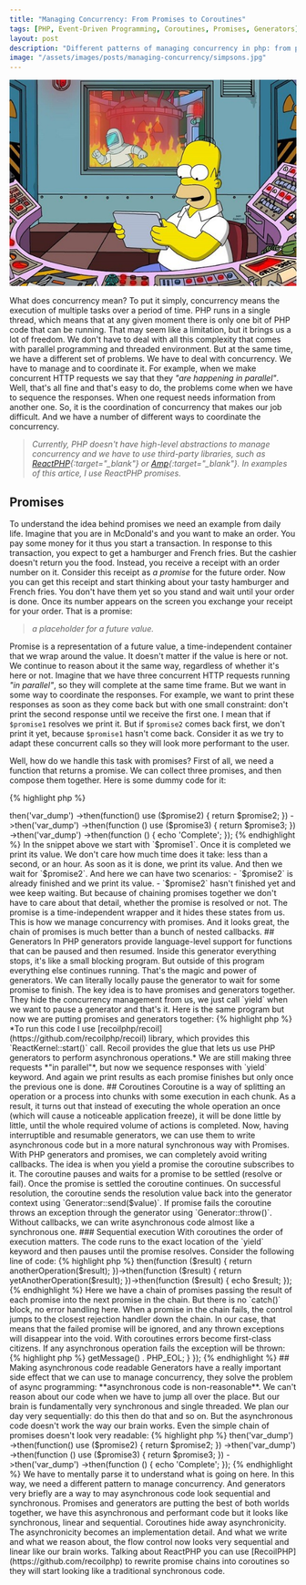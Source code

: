 ```yaml
---
title: "Managing Concurrency: From Promises to Coroutines"
tags: [PHP, Event-Driven Programming, Coroutines, Promises, Generators]
layout: post
description: "Different patterns of managing concurrency in php: from promises, generators, and coroutines"
image: "/assets/images/posts/managing-concurrency/simpsons.jpg"
---
```


<p class="text-center image">
    <img src="/assets/images/posts/managing-concurrency/simpsons.jpg">
</p>

What does concurrency mean? To put it simply, concurrency means the execution of multiple tasks over a period of time. PHP runs in a single thread, which means that at any given moment there is only one bit of PHP code that can be running. That may seem like a limitation, but it brings us a lot of freedom. We don't have to deal with all this complexity that comes with parallel programming and threaded environment. But at the same time, we have a different set of problems. We have to deal with concurrency. We have to manage and to coordinate it. For example, when we make concurrent HTTP requests we say that they *"are happening in parallel"*. Well, that's all fine and that's easy to do, the problems come when we have to sequence the responses. When one request needs information from another one. So, it is the coordination of concurrency that makes our job difficult. And we have a number of different ways to coordinate the concurrency.

>*Currently, PHP doesn't have high-level abstractions to manage concurrency and we have to use third-party libraries, such as [ReactPHP](https://reactphp.org){:target="_blank"} or [Amp](https://amphp.org){:target="_blank"}. In examples of this artice, I use ReactPHP promises.*

## Promises

To understand the idea behind promises we need an example from daily life. Imagine that you are in McDonald's and you want to make an order. You pay some money for it thus you start a transaction. In response to this transaction, you expect to get a hamburger and French fries. But the cashier doesn't return you the food. Instead, you receive a receipt with an order number on it. Consider this receipt as *a promise* for the future order. Now you can get this receipt and start thinking about your tasty hamburger and French fries. You don't have them yet so you stand and wait until your order is done. Once its number appears on the screen you exchange your receipt for your order. That is a promise:

>*a placeholder for a future value.*

Promise is a representation of a future value, a time-independent container that we wrap around the value. It doesn't matter if the value is here or not. We continue to reason about it the same way, regardless of whether it's here or not. Imagine that we have three concurrent HTTP requests running *"in parallel"*, so they will complete at the same time frame. But we want in some way to coordinate the responses. For example, we want to print these responses as soon as they come back but with one small constraint: don't print the second response until we receive the first one. I mean that if `$promise1` resolves we print it. But if `$promise2` comes back first, we don't print it yet, because `$promise1` hasn't come back. Consider it as we try to adapt these concurrent calls so they will look more performant to the user.

Well, how do we handle this task with promises? First of all, we need a function that returns a promise. We can collect three promises, and then compose them together. Here is some dummy code for it:

{% highlight php %}
<?php
use React\Promise\Promise;

function fakeResponse(string $url, callable $callback) {
    $callback("response for $url");
}

function makeRequest(string $url) {
    return new Promise(function(callable $resolve) use ($url) {
        fakeResponse($url, $resolve);
    });
}
{% endhighlight %}

I have two functions here:
- `fakeResponse(string $url, callable $callback)` has a hardcoded response and resolves a specified callback with it.
- `makeRequest(string $url)` returns a promise that uses `fakeResponse()` to signal that the request is completed.

From the calling code we simply call `makeRequest()` function and receive back promises:

{% highlight php %}
<?php

$promise1 = makeRequest('url1');
$promise2 = makeRequest('url2');
$promise3 = makeRequest('url3');
{% endhighlight %}

It was easy, but now we need to somehow sequence these responses together. Once again, we want the second promise to be printed only once the first one is resolved. To handle that we can chain promises:

{% highlight php %}
<?php

$promise1
    ->then('var_dump')
    ->then(function() use ($promise2) {
        return $promise2;
    })
    ->then('var_dump')
    ->then(function () use ($promise3) {
        return $promise3;
    })
    ->then('var_dump')
    ->then(function () {
        echo 'Complete';
    });
{% endhighlight %}

In the snippet above we start with `$promise1`. Once it is completed we print its value. We don't care how much time does it take: less than a second, or an hour. As soon as it is done, we print its value. And then we wait for `$promise2`. And here we can have two scenarios:

- `$promise2` is already finished and we print its value.
- `$promise2` hasn't finished yet and wee keep waiting.

But because of chaining promises together we don't have to care about that detail, whether the promise is resolved or not. The promise is a time-independent wrapper and it hides these states from us.

This is how we manage concurrency with promises. And it looks great, the chain of promises is much better than a bunch of nested callbacks.

## Generators

In PHP generators provide language-level support for functions that can be paused and then resumed. Inside this generator everything stops, it's like a small blocking program. But outside of this program everything else continues running. That's the magic and power of generators. 

We can literally locally pause the generator to wait for some promise to finish. The key idea is to have promises and generators together. They hide the concurrency management from us, we just call `yield` when we want to pause a generator and that's it. Here is the same program but now we are putting promises and generators together:

{% highlight php %}
<?php

use Recoil\React\ReactKernel;

// ...

ReactKernel::start(function () {
    $promise1 = makeRequest('url1');
    $promise2 = makeRequest('url2');
    $promise3 = makeRequest('url3');

    var_dump(yield $promise1);
    var_dump(yield $promise2);
    var_dump(yield $promise3);
});
{% endhighlight %}

>*To run this code I use [recoilphp/recoil](https://github.com/recoilphp/recoil) library, which provides this `ReactKernel::start()` call. Recoil provides the glue that lets us use PHP generators to perform asynchronous operations.*

We are still making three requests *"in parallel"*, but now we sequence responses with `yield` keyword. And again we print results as each promise finishes but only once the previous one is done.

## Coroutines 

Coroutine is a way of splitting an operation or a process into chunks with some execution in each chunk. As a result, it turns out that instead of executing the whole operation an once (which will cause a noticeable application freeze), it will be done little by little, until the whole required volume of actions is completed.

Now, having interruptible and resumable generators, we can use them to write asynchronous code but in a more natural synchronous way with Promises. With PHP generators and promises, we can completely avoid writing callbacks. The idea is when you yield a promise the coroutine subscribes to it. The coroutine pauses and waits for a promise to be settled (resolve or fail). Once the promise is settled the coroutine continues. On successful resolution, the coroutine sends the resolution value back into the generator context using `Generator::send($value)`. If promise fails the coroutine throws an exception through the generator using `Generator::throw()`. Without callbacks, we can write asynchronous code almost like a synchronous one. 

### Sequential execution

With coroutines the order of execution matters. The code runs to the exact location of the `yield` keyword and then pauses until the promise resolves. Consider the following line of code:

{% highlight php %}
<?php

use Recoil\React\ReactKernel;

// ...

ReactKernel::start(function () {
    echo 'Response 1: ', yield makeRequest('url1'), PHP_EOL;
    echo 'Response 2: ', yield makeRequest('url2'), PHP_EOL;
    echo 'Response 3: ', yield makeRequest('url3'), PHP_EOL;
});
{% endhighlight %}

Here, the code will print `'Response 1: `, then it pauses and waits. Once the first promise from `makeRequest('url1')` is resolved we print its result and move to the next line.

### Errors handling

[Promises/A+](https://promisesaplus.com) standard for promises says that every promise has `then()` and `catch()` methods. This interface allows to chain promises and optionally catch errors. Consider this code:

{% highlight php %}
<?php

operation()->then(function ($result) {
    return anotherOperation($result);
})->then(function ($result) {
    return yetAnotherOperation($result);
})->then(function ($result) {
    echo $result;
});
{% endhighlight %}

Here we have a chain of promises passing the result of each promise into the next promise in the chain. But there is no `catch()` block, no error handling here. When a promise in the chain fails, the control jumps to the closest rejection handler down the chain. In our case, that means that the failed promise will be ignored, and any thrown exceptions will disappear into the void. With coroutines errors become first-class citizens. If any asynchronous operation fails the exception will be thrown:

{% highlight php %}
<?php

use Recoil\React\ReactKernel;
use React\Promise\RejectedPromise;

// ...

function failedOperation() {
    return new RejectedPromise(new RuntimeException('Something went wrong'));
}

ReactKernel::start(function () {
    try {
        yield failedOperation();
    } catch (Throwable $error) {
        echo $error->getMessage() . PHP_EOL;
    }
});
{% endhighlight %}

## Making asynchronous code readable

Generators have a really important side effect that we can use to manage concurrency, they solve the problem of async programming:  **asynchronous code is non-reasonable**. We can't reason about our code when we have to jump all over the place. But our brain is fundamentally very synchronous and single threaded. We plan our day very sequentially: do this then do that and so on. But the asynchronous code doesn't work the way our brain works. Even the simple chain of promises doesn't look very readable:

{% highlight php %}
<?php

$promise1
    ->then('var_dump')
    ->then(function() use ($promise2) {
        return $promise2;
    })
    ->then('var_dump')
    ->then(function () use ($promise3) {
        return $promise3;
    })
    ->then('var_dump')
    ->then(function () {
        echo 'Complete';
    });
{% endhighlight %}

We have to mentally parse it to understand what is going on here. In this way, we need a different pattern to manage concurrency. And generators very briefly are a way to may asynchronous code look sequential and synchronous.

Promises and generators are putting the best of both worlds together, we have this asynchronous and performant code but it looks like synchronous, linear and sequential. Coroutines hide away asynchronicity. The asynchronicity becomes an implementation detail. And what we write and what we reason about, the flow control now looks very sequential and linear like our brain works. 

Talking about ReactPHP you can use [RecoilPHP](https://github.com/recoilphp) to rewrite promise chains into coroutines so they will start looking like a traditional synchronous code.
